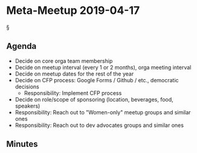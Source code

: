 # Meta-Meetup 2019-04-17
§
## Agenda

- Decide on core orga team membership
- Decide on meetup interval (every 1 or 2 months), orga meeting interval
- Decide on meetup dates for the rest of the year
- Decide on CFP process: Google Forms / Github / etc., democratic decisions
  - Responsibility: Implement CFP process
- Decide on role/scope of sponsoring (location, beverages, food, speakers)
- Responsibility: Reach out to "Women-only" meetup groups and similar ones
- Responsibility: Reach out to dev advocates groups and similar ones

## Minutes

